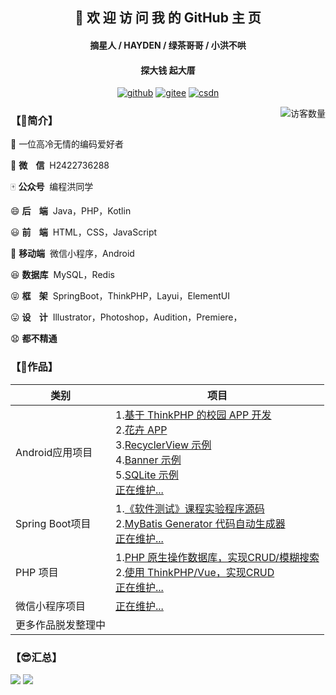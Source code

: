<h2 align="center">👋 欢 迎 访 问 我 的 GitHub 主 页</h2>
<h4 align="center">摘星人 / HAYDEN / 绿茶哥哥 / 小洪不哄</h4>
<h4 align="center">探大钱 起大厝</h4>
<p align="center">
  <a href="https://github.com/hongyoudan"><img src="https://img.shields.io/badge/GitHub-ff79c6" alt="github"></a>
  <a href="https://gitee.com/hong-youdan"><img src="https://img.shields.io/badge/Gitee-fe7300" alt="gitee"></a>
  <a href="https://blog.csdn.net/qq_44402184"><img src="https://img.shields.io/badge/CSDN-cf000e" alt="csdn"></a>
</p>
<img align='right' src="https://profile-counter.glitch.me/hongyoudan/count.svg" alt="访客数量"/>

### 【🤩简介】

🐧 一位高冷无情的编码爱好者

💬  **微&nbsp;&nbsp;&nbsp;&nbsp;信**&nbsp; H2422736288

🀄️  **公众号**&nbsp; 编程洪同学

😄  **后&nbsp;&nbsp;&nbsp;&nbsp;端**&nbsp;  Java，PHP，Kotlin

😃  **前&nbsp;&nbsp;&nbsp;&nbsp;端**&nbsp;  HTML，CSS，JavaScript

🧐  **移动端**&nbsp;  微信小程序，Android

😆  **数据库**&nbsp;  MySQL，Redis

😝  **框&nbsp;&nbsp;&nbsp;&nbsp;架**&nbsp;  SpringBoot，ThinkPHP，Layui，ElementUI

😛  **设&nbsp;&nbsp;&nbsp;&nbsp;计**&nbsp;  Illustrator，Photoshop，Audition，Premiere，

😧  **都不精通**

### 【🥰作品】

| 类别               | 项目                                                         |
| ------------------ | ------------------------------------------------------------ |
| Android应用项目    | 1.[基于 ThinkPHP 的校园 APP 开发](https://github.com/hongyoudan/MinlifeApp)<br>2.[花卉 APP](https://github.com/hongyoudan/huahui)<br/>3.[RecyclerView 示例](https://github.com/hongyoudan/RecyclerViewDemo)<br/>4.[Banner 示例](https://github.com/hongyoudan/BannerDemo)<br/>5.[SQLite 示例](https://github.com/hongyoudan/SQLiteDemo)<br/>[正在维护...]() |
| Spring Boot项目    | 1.[《软件测试》课程实验程序源码](https://github.com/hongyoudan/softwaretesting)<br>2.[MyBatis Generator 代码自动生成器](https://github.com/hongyoudan/mybatis-generator-demo)<br>[正在维护...]() |
| PHP 项目           | 1.[PHP 原生操作数据库，实现CRUD/模糊搜索](https://github.com/hongyoudan/mall-protogenous)<br>2.[使用 ThinkPHP/Vue，实现CRUD](https://github.com/hongyoudan/mall-tp)<br>[正在维护...]() |
| 微信小程序项目     | [正在维护...]()                                              |
| 更多作品脱发整理中 |                                                              |

### 【😎汇总】

<div>
<img src="https://github-readme-stats.vercel.app/api?username=hongyoudan&hide_title=true&hide_border=true&show_icons=true&include_all_commits=true&line_height=21&bg_color=0,EC6C6C,FFD479,FFFC79,73FA79&theme=graywhite&locale=cn" />
<img src="https://github-readme-stats.vercel.app/api/top-langs/?username=hongyoudan&hide_title=true&hide_border=true&layout=compact&bg_color=0,73FA79,73FDFF,D783FF&theme=graywhite&locale=cn" />
</div>
